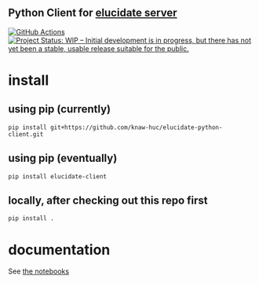 ## Python Client for [elucidate server](https://github.com/dlcs/elucidate-server)

[![GitHub Actions](https://github.com/knaw-huc/elucidate-python-client/workflows/tests/badge.svg)](https://github.com/knaw-huc/elucidate-python-client/actions)
[![Project Status: WIP – Initial development is in progress, but there has not yet been a stable, usable release suitable for the public.](https://www.repostatus.org/badges/latest/wip.svg)](https://www.repostatus.org/#wip)

# install

## using pip (currently)

```commandline
pip install git+https://github.com/knaw-huc/elucidate-python-client.git
```

## using pip (eventually)

```commandline
pip install elucidate-client
```

## locally, after checking out this repo first

```commandline
pip install .
```

# documentation

See [the notebooks](https://github.com/knaw-huc/elucidate-python-client/tree/main/notebooks)
